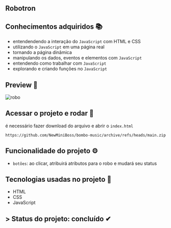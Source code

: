 ## Robotron


## Conhecimentos adquiridos 📚
- entendendendo a interação do `JavaScript` com HTML e CSS
- utilizando o `JavaScript` em uma página real
- tornando a página dinâmica
- manipulando os dados, eventos e elementos com `JavaScript`
- entendendo como trabalhar com `JavaScript`
- explorando e criando funções no `JavaScript`

## Preview 🎥
![robo](https://user-images.githubusercontent.com/80296330/201420588-ac1232be-e2a0-4c34-92a4-394ec4b40020.png)

## Acessar o projeto e rodar 📁

é necessário fazer download do arquivo e abrir o ``index.html`` 

```
https://github.com/NewMiniBoss/bombo-music/archive/refs/heads/main.zip
```

## Funcionalidade do projeto ⚙
- `botões`: ao clicar, atribuirá atributos para o robo e mudará seu status

## Tecnologias usadas no projeto 🚀
- HTML
- CSS
- JavaScript

## > Status do projeto: concluído ✔
